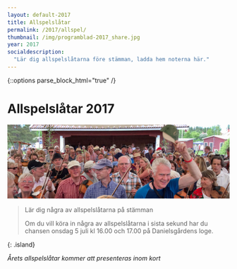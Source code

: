 ```yaml
---
layout: default-2017
title: Allspelslåtar
permalink: /2017/allspel/
thumbnail: /img/programblad-2017_share.jpg
year: 2017
socialdescription:
  "Lär dig allspelslåtarna före stämman, ladda hem noterna här."
---
```

{::options parse_block_html="true" /}
<div class="glacier">

# Allspelslåtar 2017
![](/img/page/allspel_2017.jpg)

> Lär dig några av allspelslåtarna på stämman
>
> Om du vill köra in några av allspelslåtarna i sista sekund har du chansen onsdag 5 juli kl 16.00 och 17.00 på Danielsgårdens loge.
>
{: .island}

_Årets allspelslåtar kommer att presenteras inom kort_

</div>

